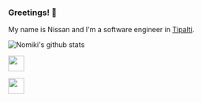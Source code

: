 ### Greetings! 🤘

My name is Nissan and I'm a software engineer in [Tipalti](https://www.tipalti.com).

![Nomiki's github stats](https://github-readme-stats.vercel.app/api?username=Nomiki&show_icons=true&theme=dark)

[<img src="https://cdn2.iconfinder.com/data/icons/social-media-2285/512/1_Linkedin_unofficial_colored_svg-128.png" width="32px">](https://www.linkedin.com/in/nissan-cohen-48a50360/)

[<img src="https://cdn2.iconfinder.com/data/icons/social-media-2285/512/1_Facebook_colored_svg_copy-128.png" width="32px">](https://www.facebook.com/cohennis)
<!--
-->

<!--
**Nomiki/Nomiki** is a ✨ _special_ ✨ repository because its `README.md` (this file) appears on your GitHub profile.

Here are some ideas to get you started:

- 🔭 I’m currently working on ...
- 🌱 I’m currently learning ...
- 👯 I’m looking to collaborate on ...
- 🤔 I’m looking for help with ...
- 💬 Ask me about ...
- 📫 How to reach me: ...
- 😄 Pronouns: ...
- ⚡ Fun fact: ...
-->
